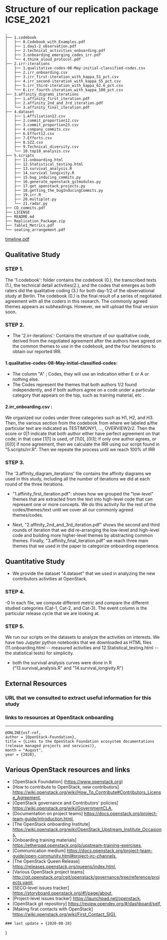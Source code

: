 # Structure of our replication package ICSE_2021

```
.
├── 1.codebook
│   ├── 0.Codebook_with_Examples.pdf
│   ├── 1.day1-2_observation.pdf
│   ├── 2.technical_activities_onboarding.pdf
│   ├── 3.onboarding_emerging_codes_irr.pdf
│   └── 4.think_aloud_protocol.pdf
├── 2.irr-iterations
│   ├── 1.qualitative-codes-08-May-initial-classified-codes.csv
│   ├── 2.irr_onboarding.csv
│   ├── 3.irr_first-iteration_with_kappa_51_pct.csv
│   ├── 4.irr_second-iteration_with_kappa_55_pct.csv
│   ├── 5.irr_third-iteration_with_kappa_62.6_pct.csv
│   └── 6.irr_fourth-iteration_with_kappa_100_pct.csv
├── 3.affinity_digrams_iterations
│   ├── 1.affinity_first_iteration.pdf
│   ├── 2.affinity_2nd_and_3rd_iteration.pdf
│   └── 3.affinity_final_iteration.pdf
├── 4.dataset
│   ├── 1.Affiliation12.csv
│   ├── 2.commit_proportion12.csv
│   ├── 3.commit_proportion23.csv
│   ├── 4.company_commits.csv
│   ├── 6.Effort12.csv
│   ├── 7.Efforts.csv
│   ├── 8.SZZ.csv
│   ├── 9.Technical_diversity.csv
│   └── 10.top10_analysis.csv
├── 5.scripts
│   ├── 11.onboarding.html
│   ├── 12.Statistical_testing.html
│   ├── 13.survival_analysis.R
│   ├── 14.survival_longivity.R
│   ├── 15.bug_inducing_commits.py
│   ├── 16.generate_openstack_gitmodules.py
│   ├── 17.get_openstack_projects.py
│   ├── 18.getting_the_bugInducingCommits.py
│   ├── 19.irr.R
│   ├── 20.multiplot.py
│   └── 21.radar.py
├── CD_commits.pdf
├── LICENSE
├── README.md
├── Replication_Package.zip
├── Table1_Metrics.pdf
└── seating_arrangement.pdf
```

[timeline.pdf](https://github.com/conferencepapers/ICSE_2021/files/5887892/timeline.pdf)

## Qualitative Study
### STEP 1.
  The '1.codebook': folder contains the codebook (0.), the transcribed texts (1.), the technical detail
  activities(2.), and the codes that emerges as both raters did the qualitative coding (3.) for both day-1/2 of the observational study at Berlin.
The codebook (0.) is the final result of a series of negotiated
  agreement with all the coders in this research. The commonly agreed
  themes appears as subheadings. However, we will upload the final version soon.
  
  
### STEP 2.
  - The '2.irr-iterations': Contains the structure of our
 qualitative code, derived from the negotiated agreement  after the authors have agreed on the common themes  to use in the codebook, and the four iterations to obtain our reported
 IRR.
 
 ####  1.qualitative-codes-08-May-initial-classified-codes:
 - The column "A" ; Codes,  they will use an indication either E or A or nothing else.
- The Codes represent the themes that both authors 1/2 found independently, and if both authors agree on a code under a particular category that appears on the top, such as training material, etc .
 
 #### 2.irr_onboarding.csv :
 We organized our codes under three categories such as H1, H2,  and H3. Then, the various section from the codebook from where we labeled a/the particular text  are indicated as TESTIMONY1, ..., OVERVIEW2r2. Then the score or 0|1 indicate that both author either have perfect agreement on that code; in that case [1|1] is used, of [1\0], [0\1]; if only one author agrees, or [0|0] if none agreement, then we calculate the IRR using our script found in "5.scripts/irr.R". Then we repeate the process until we reach 100\% of IRR
 
### STEP 3. 
  The '3.affinity_diagram_iterations' file contains the affinity diagrams we used in this study, including all the number of iterations we did at each round of the three
 iterations. 
 - "1.affinity_first_iteration.pdf": shows how we grouped the "low-level" themes that are extracted from the text into high-level code that can represent one or more concepts. We do this activity for the rest of the codes/themes/text until we cover all our commonly agreed themes/codes.
 
 -  Next, "2.affinity_2nd_and_3rd_iteration.pdf" shows  the second and third rounds of iteration that we did re-arranging the low-level and high-level code  and building more higher-level themes by abstracting common themes. Finally, "3.affinity_final_iteration.pdf" we reach three main themes that we used in the paper to categorize onboarding experience.
 
## Quantitative Study
- We provide the dataset  "4.dataset" that we  used in analyzing the new contributors activities at OpenStack.
### STEP 4. 
-0 In each file, we compute different metric and compare the different studied categories (Cat-1, Cat-2, and Cat-3). The event column is the particular release cycle that we are looking at.

### STEP 5. 
We run our scripts on the datasets to analyze the activities on interests. We have two Jupyter python notebooks that we downloaded as HTML files (11.onboarding.html -- measured activities  and 12.Statistical_testing.html -- the statistical tests) for simplicity.

- both the survival analysis curves were done in R ("13.survival_analysis.R" and "14.survival_longivity.R")



## External Resources

### URL that we consulted to extract useful information for this study

###  links to resources at OpenStack onboarding
-------
```
@ONLINE{osf-ref,
author = {OpenStack-Foundation},
title = {Links to the OpenStack Foundation ecosystem documentations (release managed projects and services)},
month = "August",
year = {2020},
```
## Various OpenStack resources and links


- [OpenStack Foundation] (https://www.openstack.org) 
- [How to contribute to OpenStack, new contributors] https://wiki.openstack.org/wiki/How_To_Contribute#Contributors_License_Agreement,
- [OpenStack governance and Contributors' policies] https://wiki.openstack.org/wiki/GovernmentCLA,
- [Documentation on project teams] https://docs.openstack.org/project-team-guide/introduction.html,
- [The OpenStack onboarding Institute] https://wiki.openstack.org/wiki/OpenStack_Upstream_Institute_Occasions,
- [Onboarding training materials] https://etherpad.openstack.org/p/upstream-training-exercises,
- [Communication medium] https://docs.openstack.org/project-team-guide/open-community.html#project-irc-channels, 
- [The OpenStack Queen Release] https://releases.openstack.org/queens/index.html, 
- [Various OpenStack project teams] http://git.openstack.org/cgit/openstack/governance/tree/reference/projects.yaml,
- [SECO-level issues tracker] https://storyboard.openstack.org/#!/page/about,
- [Project-level issues tracker] https://launchpad.net/openstack,
- [OpenStack git repository] https://review.opendev.org/#/dashboard/self,
- [Making firat contacts with OpenStack] https://wiki.openstack.org/wiki/First_Contact_SIG},


```
### last update = {2020-08-28}
```
}
